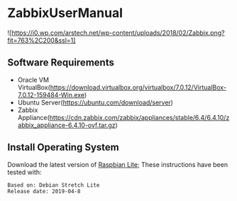 # ZabbixUserManual

![https://i0.wp.com/arstech.net/wp-content/uploads/2018/02/Zabbix.png?fit=763%2C200&ssl=1]

## Software Requirements
*  Oracle VM VirtualBox(https://download.virtualbox.org/virtualbox/7.0.12/VirtualBox-7.0.12-159484-Win.exe)
*  Ubuntu Server(https://ubuntu.com/download/server)
*  Zabbix Appliance(https://cdn.zabbix.com/zabbix/appliances/stable/6.4/6.4.10/zabbix_appliance-6.4.10-ovf.tar.gz)

  
  
## Install Operating System

Download the latest version of [Raspbian Lite](https://downloads.raspberrypi.org/raspbian_lite/images/raspbian_lite-2019-04-09/); 
These instructions have been tested with:

~~~
Based on: Debian Stretch Lite
Release date: 2019-04-8
~~~
